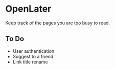 # OpenLater

Keep track of the pages you are too busy to read.

## To Do

* User authentication
* Suggest to a friend
* Link title rename